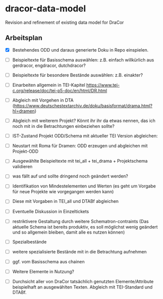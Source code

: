 # dracor-data-model
Revision and refinement of existing data model for DraCor


## Arbeitsplan

- [x] Bestehendes ODD und daraus generierte Doku in Repo einspielen.
- [ ] Beispieltexte für Basisschema auswählen: z.B. einfach willkürlich aus gerdracor, engdracor, dutchdracor?
- [ ] Beispieltexte für besondere Bestände auswählen: z.B. einakter?

- [ ] Einarbeiten allgemein in TEI-Kapitel https://www.tei-c.org/release/doc/tei-p5-doc/en/html/DR.html
- [ ] Abgleich mit Vorgehen in DTA (https://www.deutschestextarchiv.de/doku/basisformat/drama.html?hl=dramen)
- [ ] Abgleich mit weiterem Projekt? Könnt ihr ihr da etwas nennen, das ich noch mit in die Betrachtungen einbeziehen sollte?

- [ ] IST-Zustand Projekt ODD/Schema mit aktueller TEI Version abgleichen:
- [ ] Neustart mit Roma für Dramen: ODD erzeugen und abgleichen mit Projekt-ODD
- [ ] Ausgewählte Beispieltexte mit tei_all + tei_drama + Projektschema validieren
- [ ] was fällt auf und sollte dringend noch geändert werden?

- [ ]  Identifikation von Mindestelementen und Werten (es geht um Vorgabe für neue Projekte wie vorgegangen werden kann)
- [ ] Diese mit Vorgaben in TEI_all und DTABf abgleichen
- [ ] Eventuelle Diskussion in Einzeltickets
- [ ] restriktivere Gestaltung durch weitere Schematron-contraints (Das aktuelle Schema ist bereits produktiv, es soll möglichst wenig geändert und so allgemein bleiben, damit alle es nutzen können)

- [ ] Spezialbestände
- [ ] weitere spezialisierte Bestände mit in die Betrachtung aufnehmen
- [ ] ggf. vom Basisschema aus chainen

- [ ] Weitere Elemente in Nutzung?
- [ ] Durchsicht aller von DraCor tatsächlich genutzten Elemente/Attribute beispielhaft an ausgewählten Texten. Abgleich mit TEI-Standard und DTABf. 